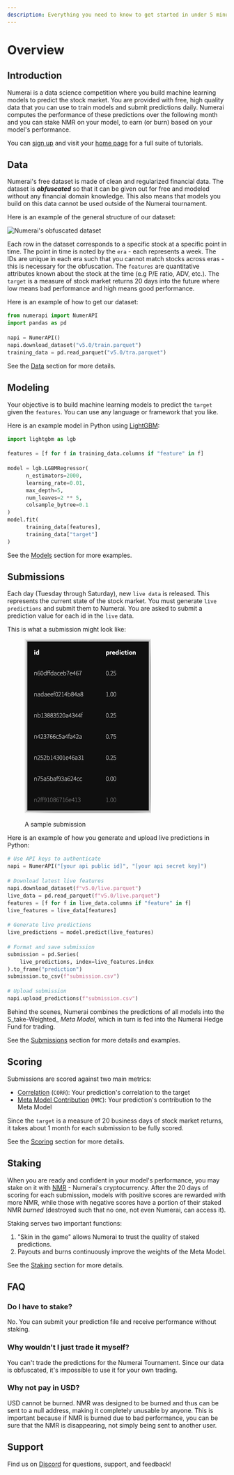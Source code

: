 ```yaml
---
description: Everything you need to know to get started in under 5 minutes!
---
```


# Overview

## Introduction

Numerai is a data science competition where you build machine learning models to predict the stock market. You are provided with free, high quality data that you can use to train models and submit predictions daily. Numerai computes the performance of these predictions over the following month and you can stake NMR on your model, to earn (or burn) based on your model's performance.

You can [sign up](https://numer.ai/signup) and visit your [home page](https://numer.ai/home) for a full suite of tutorials.

## Data

Numerai's free dataset is made of clean and regularized financial data. The dataset is _**obfuscated**_ so that it can be given out for free and modeled without any financial domain knowledge. This also means that models you build on this data cannot be used outside of the Numerai tournament.

Here is an example of the general structure of our dataset:

![Numerai's obfuscated dataset](.gitbook/assets/ex\_data.png)

Each row in the dataset corresponds to a specific stock at a specific point in time. The point in time is noted by the `era` - each represents a week. The IDs are unique in each era such that you cannot match stocks across eras - this is necessary for the obfuscation. The `features` are quantitative attributes known about the stock at the time (e.g P/E ratio, ADV, etc.). The `target` is a measure of stock market returns 20 days into the future where low means bad performance and high means good performance.

Here is an example of how to get our dataset:

```python
from numerapi import NumerAPI
import pandas as pd

napi = NumerAPI()
napi.download_dataset("v5.0/train.parquet")
training_data = pd.read_parquet("v5.0/tra.parquet")
```

See the [Data](numerai-tournament/data.md) section for more details.&#x20;

## Modeling

Your objective is to build machine learning models to predict the `target` given the `features`. You can use any language or framework that you like.

Here is an example model in Python using [LightGBM](https://lightgbm.readthedocs.io/en/latest/pythonapi/lightgbm.LGBMRegressor.html):

```python
import lightgbm as lgb

features = [f for f in training_data.columns if "feature" in f]

model = lgb.LGBMRegressor(
      n_estimators=2000,
      learning_rate=0.01,
      max_depth=5,
      num_leaves=2 ** 5,
      colsample_bytree=0.1
)
model.fit(
      training_data[features],
      training_data["target"]
)
```

See the [Models](broken-reference) section for more examples.

## Submissions

Each day (Tuesday through Saturday), new `live data` is released. This represents the current state of the stock market. You must generate `live predictions` and submit them to Numerai. You are asked to submit a prediction value for each id in the `live` data.

This is what a submission might look like:

<figure><img src=".gitbook/assets/image (89).png" alt="A sample submission" width="290"><figcaption><p>A sample submission</p></figcaption></figure>

Here is an example of how you generate and upload live predictions in Python:

```python
# Use API keys to authenticate
napi = NumerAPI("[your api public id]", "[your api secret key]")

# Download latest live features
napi.download_dataset(f"v5.0/live.parquet")
live_data = pd.read_parquet(f"v5.0/live.parquet")
features = [f for f in live_data.columns if "feature" in f]
live_features = live_data[features]

# Generate live predictions
live_predictions = model.predict(live_features)

# Format and save submission
submission = pd.Series(
    live_predictions, index=live_features.index
).to_frame("prediction")
submission.to_csv(f"submission.csv")

# Upload submission
napi.upload_predictions(f"submission.csv")
```

Behind the scenes, Numerai combines the predictions of all models into the S_take-Weighted_ _Meta Model_, which in turn is fed into the Numerai Hedge Fund for trading.&#x20;

See the [Submissions](numerai-tournament/submissions/) section for more details and examples.

## Scoring

Submissions are scored against two main metrics:

* [Correlation](numerai-tournament/scoring/correlation-corr.md) (`CORR`): Your prediction's correlation to the target
* [Meta Model Contribution](numerai-tournament/scoring/meta-model-contribution-mmc.md) (`MMC`):  Your prediction's contribution to the Meta Model&#x20;

Since the `target` is a measure of 20 business days of stock market returns, it takes about 1 month for each submission to be fully scored.

See the [Scoring](numerai-tournament/scoring/) section for more details.

## Staking

When you are ready and confident in your model's performance, you may stake on it with [NMR](https://www.coinbase.com/price/numeraire) - Numerai's cryptocurrency. After the 20 days of scoring for each submission, models with positive scores are rewarded with more NMR, while those with negative scores have a portion of their staked NMR _burned_ (destroyed such that no one, not even Numerai, can access it).&#x20;

Staking serves two important functions:

1. "Skin in the game" allows Numerai to trust the quality of staked predictions.   &#x20;
2. Payouts and burns continuously improve the weights of the Meta Model.      &#x20;

See the [Staking](numerai-tournament/staking.md) section for more details.&#x20;

## FAQ

### Do I have to stake?

No. You can submit your prediction file and receive performance without staking.

### Why wouldn't I just trade it myself?

You can't trade the predictions for the Numerai Tournament. Since our data is obfuscated, it's impossible to use it for your own trading.

### Why not pay in USD?

USD cannot be burned. NMR was designed to be burned and thus can be sent to a null address, making it completely unusable by anyone. This is important because if NMR is burned due to bad performance, you can be sure that the NMR is disappearing, not simply being sent to another user.

## Support

Find us on [Discord](https://discord.gg/numerai) for questions, support, and feedback!
